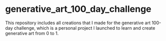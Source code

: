 # generative_art_100_day_challenge
This repository includes all creations that I made for the generative art 100-day challenge, which is a personal project I launched to learn and create generative art from 0 to 1.
